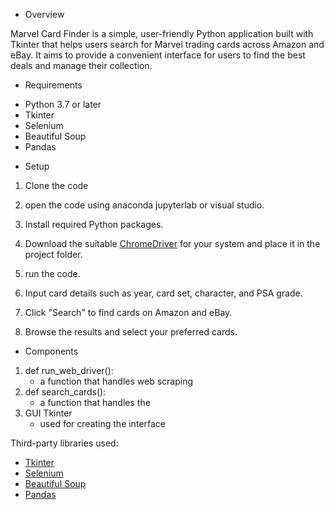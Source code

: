* Overview

Marvel Card Finder is a simple, user-friendly Python application built with Tkinter that helps users search for Marvel trading cards across Amazon and eBay. It aims to provide a convenient interface for users to find the best deals and manage their collection.

* Requirements
- Python 3.7 or later
- Tkinter
- Selenium
- Beautiful Soup
- Pandas

* Setup
1. Clone the code 
2. open the code using anaconda jupyterlab or visual studio.
3. Install required Python packages.
4. Download the suitable [ChromeDriver](https://sites.google.com/a/chromium.org/chromedriver/downloads) for your system and place it in the project folder.
5. run the code.

6. Input card details such as year, card set, character, and PSA grade.

7. Click "Search" to find cards on Amazon and eBay.

4. Browse the results and select your preferred cards.

* Components

1. def run_web_driver():
    * a function that handles web scraping 
2. def search_cards():
    * a function that handles the 
3. GUI Tkinter 
    * used for creating the interface 


Third-party libraries used:

- [Tkinter](https://docs.python.org/3/library/tkinter.html)
- [Selenium](https://selenium-python.readthedocs.io/)
- [Beautiful Soup](https://www.crummy.com/software/BeautifulSoup/)
- [Pandas](https://pandas.pydata.org/)


